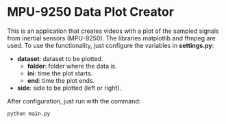 # MPU-9250 Data Plot Creator

This is an application that creates videos with a plot of the sampled signals from inertial sensors (MPU-9250). The libraries matplotlib and ffmpeg are used. To use the functionality, just configure the variables in **settings.py**:

- **dataset**: dataset to be plotted.
    - **folder**: folder where the data is.
    - **ini**: time the plot starts.
    - **end**: time the plot ends.
- **side**: side to be plotted (left or right).

After configuration, just run with the command:

```bash
python main.py
```